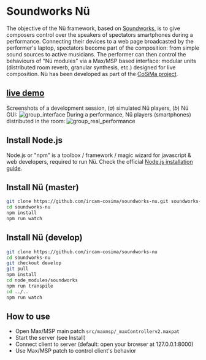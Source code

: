 # Soundworks Nü

The objective of the Nü framework, based on [Soundworks](https://github.com/collective-soundworks/soundworks/), is to give composers control over the speakers of spectators smartphones during a performance. Connecting their devices to a web page broadcasted by the performer's laptop, spectators become part of the composition: from simple sound sources to active musicians. The performer can then control the behaviours of "Nü modules" via a Max/MSP based interface: modular units (distributed room reverb, granular synthesis, etc.) designed for live composition. Nü has been developed as part of the [CoSiMa project](http://cosima.ircam.fr/).

## [live demo](https://youtu.be/a4taMsypqos)

[//]: # (For a complete documentation of the *Soundworks* framework, please refer to http://collective-soundworks.github.io/soundworks/.)

Screenshots of a development session, (*a*) simulated Nü players, (*b*) Nü GUI:
![group_interface](https://cloud.githubusercontent.com/assets/1186926/21421849/4d68fbcc-c835-11e6-94aa-308a2f7ca991.png)
During a performance, Nü players (smartphones) distributed in the room:
![group_real_performance](https://cloud.githubusercontent.com/assets/1186926/21421854/5414aeb2-c835-11e6-8870-699ff9d4969d.png)

## Install Node.js

Node.js or "npm" is a toolbox / framework / magic wizard for javascript & web developers, required to run Nü. Check the official [Node.js installation guide](https://docs.npmjs.com/getting-started/installing-node).

## Install Nü (master)

```sh
git clone https://github.com/ircam-cosima/soundworks-nu.git soundworks-nu
cd soundworks-nu
npm install
npm run watch
```

## Install Nü (develop)

```sh
git clone https://github.com/ircam-cosima/soundworks-nu
cd soundworks-nu
git checkout develop
git pull
npm install
cd node_modules/soundworks
npm run transpile
cd ../..
npm run watch
```

## How to use

* Open Max/MSP main patch `src/maxmsp/_maxControllerv2.maxpat`
* Start the server (see Install)
* Connect client to server (default: open your browser at 127.0.0.1:8000)
* Use Max/MSP patch to control client's behavior